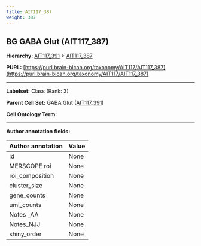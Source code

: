 ```yaml
---
title: AIT117_387
weight: 387
---
```

## BG GABA Glut (AIT117_387)
<b>Hierarchy: </b>
[AIT117_391](../AIT117_391) >
[AIT117_387](../AIT117_387)

**PURL:** [https://purl.brain-bican.org/taxonomy/AIT117/AIT117_387](https://purl.brain-bican.org/taxonomy/AIT117/AIT117_387)

---


**Labelset:** Class (Rank: 3)

**Parent Cell Set:** GABA Glut ([AIT117_391](../AIT117_391))



**Cell Ontology Term:** 

[MARKER GENES.]: #


---

[TRANSFERRED ANNOTATIONS.]: #


[AUTHOR ANNOTATION FIELDS.]: #


**Author annotation fields:**

| Author annotation | Value |
|-------------------|-------|
|id|None|
|MERSCOPE roi|None|
|roi_composition|None|
|cluster_size|None|
|gene_counts|None|
|umi_counts|None|
|Notes _AA|None|
|Notes_NJJ|None|
|shiny_order|None|
